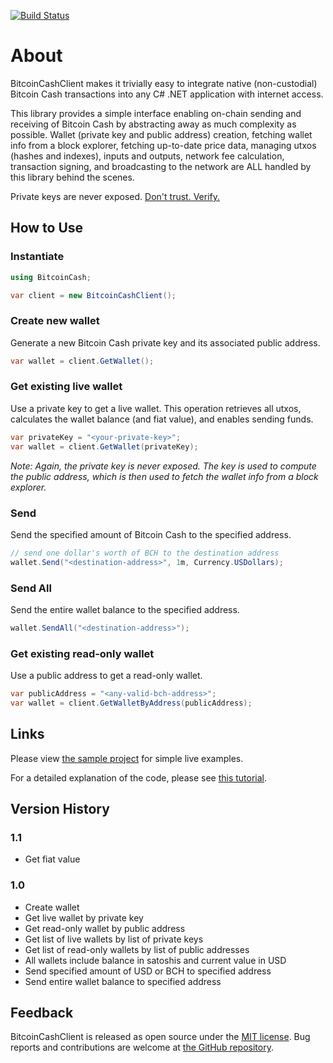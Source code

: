[![Build Status](https://dev.azure.com/davidshattuck/BitcoinCashClient/_apis/build/status/david-shattuck.BitcoinCashClient?branchName=main)](https://dev.azure.com/davidshattuck/BitcoinCashClient/_build/latest?definitionId=5&branchName=main)

# About

BitcoinCashClient makes it trivially easy to integrate native (non-custodial) Bitcoin Cash transactions into any C# .NET application with internet access.

This library provides a simple interface enabling on-chain sending and receiving of Bitcoin Cash by abstracting away as much complexity as possible. Wallet (private key and public address) creation, fetching wallet info from a block explorer, fetching up-to-date price data, managing utxos (hashes and indexes), inputs and outputs, network fee calculation, transaction signing, and broadcasting to the network are ALL handled by this library behind the scenes.

Private keys are never exposed. [Don't trust. Verify.](https://github.com/david-shattuck/BitcoinCashClient)


## How to Use


### Instantiate

```csharp
using BitcoinCash;

var client = new BitcoinCashClient();
```


### Create new wallet

Generate a new Bitcoin Cash private key and its associated public address.

```csharp
var wallet = client.GetWallet();
```


### Get existing live wallet

Use a private key to get a live wallet. This operation retrieves all utxos, calculates the wallet balance (and fiat value), and enables sending funds.

```csharp
var privateKey = "<your-private-key>";
var wallet = client.GetWallet(privateKey);
```

*Note: Again, the private key is never exposed. The key is used to compute the public address, which is then used to fetch the wallet info from a block explorer.*


### Send 

Send the specified amount of Bitcoin Cash to the specified address.

```csharp
// send one dollar's worth of BCH to the destination address
wallet.Send("<destination-address>", 1m, Currency.USDollars);
```


### Send All

Send the entire wallet balance to the specified address.

```csharp
wallet.SendAll("<destination-address>");
```


### Get existing read-only wallet

Use a public address to get a read-only wallet. 

```csharp
var publicAddress = "<any-valid-bch-address>";
var wallet = client.GetWalletByAddress(publicAddress);
```


## Links

Please view [the sample project](https://github.com/david-shattuck/BitcoinCashClient/blob/main/SampleCode/Program.cs) for simple live examples.

For a detailed explanation of the code, please see [this tutorial](https://read.cash/@thanah85/bitcoin-cash-payments-using-c-and-net-f1c4b00d).


## Version History

### 1.1

- Get fiat value

### 1.0

- Create wallet
- Get live wallet by private key
- Get read-only wallet by public address
- Get list of live wallets by list of private keys
- Get list of read-only wallets by list of public addresses
- All wallets include balance in satoshis and current value in USD
- Send specified amount of USD or BCH to specified address
- Send entire wallet balance to specified address


## Feedback
BitcoinCashClient is released as open source under the [MIT license](https://github.com/david-shattuck/BitcoinCashClient/blob/main/LICENSE). Bug reports and contributions are welcome at [the GitHub repository](https://github.com/david-shattuck/BitcoinCashClient).